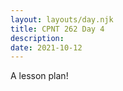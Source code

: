 ```yaml
---
layout: layouts/day.njk
title: CPNT 262 Day 4
description: 
date: 2021-10-12
---
```


A lesson plan!
